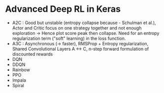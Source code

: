 # Advanced Deep RL in Keras

- A2C : Good but unstable (entropy collapse because - Schulman et al.), Actor and Critic focus on one strategy together and not enough exploration -> Hence plot score peak then collapse. Need for an entropy regularization term ("soft" learning) in the loss function.
- A3C : Asynchronous (-> faster), RMSProp + Entropy regularization, Shared Convolutional Layers A <-> C, n-step forward formulation of discounted rewards
- DQN
- DDQN
- Rainbow
- PPO
- Impala
- Spiral
